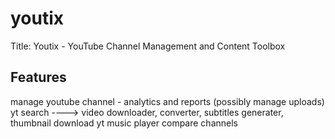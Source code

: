 # youtix

Title: Youtix - YouTube Channel Management and Content Toolbox

## Features

manage youtube channel - analytics and reports (possibly manage uploads)
yt search ----> video downloader, converter, subtitles generater, thumbnail download
yt music player
compare channels
